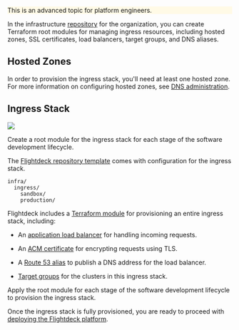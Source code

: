<div class="panel" style="background-color: #FFFAE6;border-width: 1px;">

<div class="panelContent" style="background-color: #FFFAE6;">

This is an advanced topic for platform engineers.

</div>

</div>

In the infrastructure
[repository](../conventions-and-expectations/repository-conventions/infrastructure-repository.md)
for the organization, you can create Terraform root modules for managing
ingress resources, including hosted zones, SSL certificates, load
balancers, target groups, and DNS aliases.

## Hosted Zones

In order to provision the ingress stack, you'll need at least one hosted
zone. For more information on configuring hosted zones, see [DNS
administration](../provision/dns.md).

## Ingress Stack

![](attachments/11173918/11206822.png)

Create a root module for the ingress stack for each stage of the
software development lifecycle.

<div class="confluence-information-macro confluence-information-macro-information">

<span class="aui-icon aui-icon-small aui-iconfont-info confluence-information-macro-icon"></span>

<div class="confluence-information-macro-body">

The [Flightdeck repository
template](../reference/templates/flightdeck-template.md) comes with
configuration for the ingress stack.

</div>

</div>

<div class="code panel pdl" style="border-width: 1px;">

<div class="codeContent panelContent pdl">

``` syntaxhighlighter-pre
infra/
  ingress/
    sandbox/
    production/
```

</div>

</div>

Flightdeck includes a [Terraform
module](../reference/modules/flightdeck--ingress.md) for provisioning an
entire ingress stack, including:

  - An [application load
    balancer](https://docs.aws.amazon.com/elasticloadbalancing/latest/application/introduction.html)
    for handling incoming requests.

  - An [ACM
    certificate](https://docs.aws.amazon.com/acm/latest/userguide/acm-overview.html)
    for encrypting requests using TLS.

  - A [Route 53
    alias](https://docs.aws.amazon.com/Route53/latest/DeveloperGuide/resource-record-sets-choosing-alias-non-alias.html)
    to publish a DNS address for the load balancer.

  - [Target
    groups](https://docs.aws.amazon.com/elasticloadbalancing/latest/application/load-balancer-target-groups.html)
    for the clusters in this ingress stack.

Apply the root module for each stage of the software development
lifecycle to provision the ingress stack.

Once the ingress stack is fully provisioned, you are ready to proceed
with [deploying the Flightdeck
platform](../provision-platform-resources/deploy-flightdeck.md).

